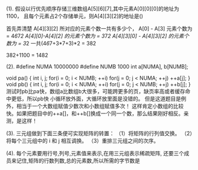 (1).
假设以行优先顺序存储三维数组A[5][6][7],其中元素A[0][0][0]的地址为1100，
且每个元素占2个存储单元，则A[4][3][2]的地址是()


首先弄清楚 A[4][3][2] 所对应的元素个数一共有多少个，
A[0] - A[3] 元素个数为 = 4*6*7*2
A[4][0]-A[4][2] 的元素个数为 = 3*7*2
A[4][3][0] - A[4][3][2] 的元素个数为 = 3*2
一共(4*6*7+3*7+3)*2 = 382

382+1100 = 1482


(2).
#define NUMA 10000000
#define NUMB 1000
int a[NUMA], b[NUMB];

void pa()
{
    int i, j;
    for(i = 0; i < NUMB; ++i)
        for(j = 0; j < NUMA; ++j)
            ++a[j];
}
void pb()
{
    int i, j;
    for(i = 0; i < NUMA; ++i)
        for(j = 0; j < NUMB; ++j)
            ++b[j];
}
测试时pb比pa快，数组a比数组b大很多，可能跨更多的页，缺页率高或者缓存命中更低，所以pb快
小循环放外面，大循环放里面是没错的。 但是这道题目是例外，相当于一个大数组赋值少数次和小数组赋值多次！
这样肯定小数组的比较快。如果把题目中的++a[]，和++b[]换成一个同一个数，那么结果刚好相反。亲测，是这样！

(3).
三元组做到下面三条便可实现矩阵的转置：
（1）将矩阵的行列值交换。
（2）将每个三元组中的 i 和 j 相互调换。
（3）重排三元组之间的次序。

(4).
每个元素要用行号,列号,元素值来表示,在用三元组表示稀疏矩阵,
还要三个成员来记住,矩阵的行数列数,总的元素数,所以所需的字节数是
